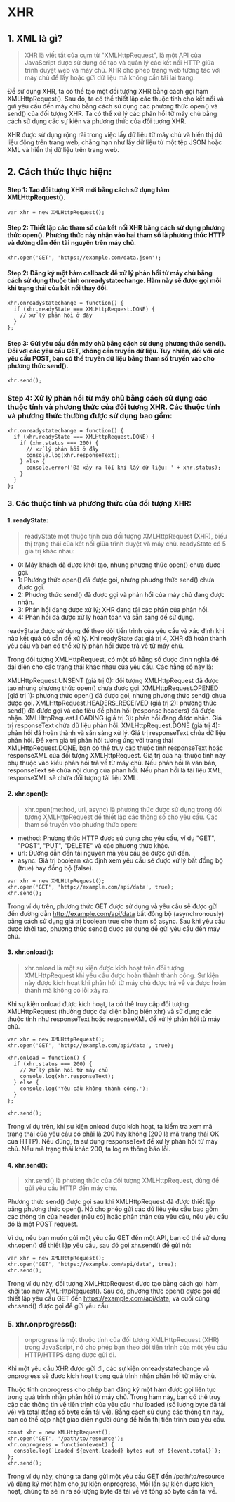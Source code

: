 # XHR
## 1. XML là gì?
> XHR là viết tắt của cụm từ "XMLHttpRequest", là một API của JavaScript được sử dụng để tạo và quản lý các kết nối HTTP giữa trình duyệt web và máy chủ. XHR cho phép trang web tương tác với máy chủ để lấy hoặc gửi dữ liệu mà không cần tải lại trang.

Để sử dụng XHR, ta có thể tạo một đối tượng XHR bằng cách gọi hàm XMLHttpRequest(). Sau đó, ta có thể thiết lập các thuộc tính cho kết nối và gửi yêu cầu đến máy chủ bằng cách sử dụng các phương thức open() và send() của đối tượng XHR. Ta có thể xử lý các phản hồi từ máy chủ bằng cách sử dụng các sự kiện và phương thức của đối tượng XHR.

XHR được sử dụng rộng rãi trong việc lấy dữ liệu từ máy chủ và hiển thị dữ liệu động trên trang web, chẳng hạn như lấy dữ liệu từ một tệp JSON hoặc XML và hiển thị dữ liệu trên trang web.

## 2. Cách thức thực hiện:
#### __Step 1__: Tạo đối tượng XHR mới bằng cách sử dụng hàm XMLHttpRequest().
```
var xhr = new XMLHttpRequest();
```
#### __Step 2__: Thiết lập các tham số của kết nối XHR bằng cách sử dụng phương thức open(). Phương thức này nhận vào hai tham số là phương thức HTTP và đường dẫn đến tài nguyên trên máy chủ.
```
xhr.open('GET', 'https://example.com/data.json');
```
#### __Step 2__: Đăng ký một hàm callback để xử lý phản hồi từ máy chủ bằng cách sử dụng thuộc tính onreadystatechange. Hàm này sẽ được gọi mỗi khi trạng thái của kết nối thay đổi.

```
xhr.onreadystatechange = function() {
  if (xhr.readyState === XMLHttpRequest.DONE) {
    // xử lý phản hồi ở đây
  }
};
```

#### __Step 3__: Gửi yêu cầu đến máy chủ bằng cách sử dụng phương thức send(). Đối với các yêu cầu GET, không cần truyền dữ liệu. Tuy nhiên, đối với các yêu cầu POST, bạn có thể truyền dữ liệu bằng tham số truyền vào cho phương thức send().
```
xhr.send();
```

### __Step 4__: Xử lý phản hồi từ máy chủ bằng cách sử dụng các thuộc tính và phương thức của đối tượng XHR. Các thuộc tính và phương thức thường được sử dụng bao gồm:
```
xhr.onreadystatechange = function() {
  if (xhr.readyState === XMLHttpRequest.DONE) {
    if (xhr.status === 200) {
      // xử lý phản hồi ở đây
      console.log(xhr.responseText);
    } else {
      console.error('Đã xảy ra lỗi khi lấy dữ liệu: ' + xhr.status);
    }
  }
};
```

### 3. Các thuộc tính và phương thức của đối tượng XHR:
#### 1. readyState:
> readyState một thuộc tính của đối tượng XMLHttpRequest (XHR), biểu thị trạng thái của kết nối giữa trình duyệt và máy chủ. readyState có 5 giá trị khác nhau:
- 0: Máy khách đã được khởi tạo, nhưng phương thức open() chưa được gọi.
- 1: Phương thức open() đã được gọi, nhưng phương thức send() chưa được gọi.
- 2: Phương thức send() đã được gọi và phản hồi của máy chủ đang được nhận.
- 3: Phản hồi đang được xử lý; XHR đang tải các phần của phản hồi.
- 4: Phản hồi đã được xử lý hoàn toàn và sẵn sàng để sử dụng.

readyState được sử dụng để theo dõi tiến trình của yêu cầu và xác định khi nào kết quả có sẵn để xử lý. Khi readyState đạt giá trị 4, XHR đã hoàn thành yêu cầu và bạn có thể xử lý phản hồi được trả về từ máy chủ.

Trong đối tượng XMLHttpRequest, có một số hằng số được định nghĩa để đại diện cho các trạng thái khác nhau của yêu cầu. Các hằng số này là:

XMLHttpRequest.UNSENT (giá trị 0): đối tượng XMLHttpRequest đã được tạo nhưng phương thức open() chưa được gọi.
XMLHttpRequest.OPENED (giá trị 1): phương thức open() đã được gọi, nhưng phương thức send() chưa được gọi.
XMLHttpRequest.HEADERS_RECEIVED (giá trị 2): phương thức send() đã được gọi và các tiêu đề phản hồi (response headers) đã được nhận.
XMLHttpRequest.LOADING (giá trị 3): phản hồi đang được nhận. Giá trị responseText chứa dữ liệu phản hồi.
XMLHttpRequest.DONE (giá trị 4): phản hồi đã hoàn thành và sẵn sàng xử lý. Giá trị responseText chứa dữ liệu phản hồi.
Để xem giá trị phản hồi tương ứng với trạng thái XMLHttpRequest.DONE, bạn có thể truy cập thuộc tính responseText hoặc responseXML của đối tượng XMLHttpRequest. Giá trị của hai thuộc tính này phụ thuộc vào kiểu phản hồi trả về từ máy chủ. Nếu phản hồi là văn bản, responseText sẽ chứa nội dung của phản hồi. Nếu phản hồi là tài liệu XML, responseXML sẽ chứa đối tượng tài liệu XML.

#### 2. xhr.open():
> xhr.open(method, url, async) là phương thức được sử dụng trong đối tượng XMLHttpRequest để thiết lập các thông số cho yêu cầu. Các tham số truyền vào phương thức open:

- method: Phương thức HTTP được sử dụng cho yêu cầu, ví dụ "GET", "POST", "PUT", "DELETE" và các phương thức khác.
- url: Đường dẫn đến tài nguyên mà yêu cầu sẽ được gửi đến.
- async: Giá trị boolean xác định xem yêu cầu sẽ được xử lý bất đồng bộ (true) hay đồng bộ (false).

```
var xhr = new XMLHttpRequest();
xhr.open('GET', 'http://example.com/api/data', true);
xhr.send();
```

Trong ví dụ trên, phương thức GET được sử dụng và yêu cầu sẽ được gửi đến đường dẫn http://example.com/api/data bất đồng bộ (asynchronously) bằng cách sử dụng giá trị boolean true cho tham số async. Sau khi yêu cầu được khởi tạo, phương thức send() được sử dụng để gửi yêu cầu đến máy chủ.

#### 3. xhr.onload():
> xhr.onload là một sự kiện được kích hoạt trên đối tượng XMLHttpRequest khi yêu cầu được hoàn thành thành công. Sự kiện này được kích hoạt khi phản hồi từ máy chủ được trả về và được hoàn thành mà không có lỗi xảy ra.

Khi sự kiện onload được kích hoạt, ta có thể truy cập đối tượng XMLHttpRequest (thường được đại diện bằng biến xhr) và sử dụng các thuộc tính như responseText hoặc responseXML để xử lý phản hồi từ máy chủ.
```
var xhr = new XMLHttpRequest();
xhr.open('GET', 'http://example.com/api/data', true);

xhr.onload = function() {
  if (xhr.status === 200) {
    // Xử lý phản hồi từ máy chủ
    console.log(xhr.responseText);
  } else {
    console.log('Yêu cầu không thành công.');
  }
};

xhr.send();
```
Trong ví dụ trên, khi sự kiện onload được kích hoạt, ta kiểm tra xem mã trạng thái của yêu cầu có phải là 200 hay không (200 là mã trạng thái OK của HTTP). Nếu đúng, ta sử dụng responseText để xử lý phản hồi từ máy chủ. Nếu mã trạng thái khác 200, ta log ra thông báo lỗi.

#### 4. xhr.send():
> xhr.send() là phương thức của đối tượng XMLHttpRequest, dùng để gửi yêu cầu HTTP đến máy chủ.

Phương thức send() được gọi sau khi XMLHttpRequest đã được thiết lập bằng phương thức open(). Nó cho phép gửi các dữ liệu yêu cầu bao gồm các thông tin của header (nếu có) hoặc phần thân của yêu cầu, nếu yêu cầu đó là một POST request.

Ví dụ, nếu bạn muốn gửi một yêu cầu GET đến một API, bạn có thể sử dụng xhr.open() để thiết lập yêu cầu, sau đó gọi xhr.send() để gửi nó:
```
var xhr = new XMLHttpRequest();
xhr.open('GET', 'https://example.com/api/data', true);
xhr.send();
```
Trong ví dụ này, đối tượng XMLHttpRequest được tạo bằng cách gọi hàm khởi tạo new XMLHttpRequest(). Sau đó, phương thức open() được gọi để thiết lập yêu cầu GET đến https://example.com/api/data, và cuối cùng xhr.send() được gọi để gửi yêu cầu.

### 5. xhr.onprogress():
> onprogress là một thuộc tính của đối tượng XMLHttpRequest (XHR) trong JavaScript, nó cho phép bạn theo dõi tiến trình của một yêu cầu HTTP/HTTPS đang được gửi đi.

Khi một yêu cầu XHR được gửi đi, các sự kiện onreadystatechange và onprogress sẽ được kích hoạt trong quá trình nhận phản hồi từ máy chủ.

Thuộc tính onprogress cho phép bạn đăng ký một hàm được gọi liên tục trong quá trình nhận phản hồi từ máy chủ. Trong hàm này, bạn có thể truy cập các thông tin về tiến trình của yêu cầu như loaded (số lượng byte đã tải về) và total (tổng số byte cần tải về). Bằng cách sử dụng các thông tin này, bạn có thể cập nhật giao diện người dùng để hiển thị tiến trình của yêu cầu.

```
const xhr = new XMLHttpRequest();
xhr.open('GET', '/path/to/resource');
xhr.onprogress = function(event) {
  console.log(`Loaded ${event.loaded} bytes out of ${event.total}`);
};
xhr.send();
```

Trong ví dụ này, chúng ta đang gửi một yêu cầu GET đến /path/to/resource và đăng ký một hàm cho sự kiện onprogress. Mỗi lần sự kiện được kích hoạt, chúng ta sẽ in ra số lượng byte đã tải về và tổng số byte cần tải về.








